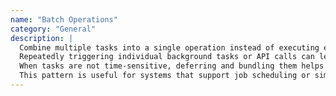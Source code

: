 ```yaml
---
name: "Batch Operations"
category: "General"
description: |
  Combine multiple tasks into a single operation instead of executing each one independently. 
  Repeatedly triggering individual background tasks or API calls can lead to inefficient use of energy, especially when it causes systems to exit low-power states unnecessarily.
  When tasks are not time-sensitive, deferring and bundling them helps reduce both direct and tail energy consumption.
  This pattern is useful for systems that support job scheduling or similar mechanisms to group operations and optimize resource usage.
---
```

